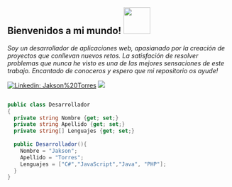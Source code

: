 <h2>Bienvenidos a mi mundo! <img src="https://user-images.githubusercontent.com/56301342/120715199-8e99a480-c4c4-11eb-8606-bcd50f95d249.gif" width="60"/> </h2>


<p><i>Soy un desarrollador de aplicaciones web, apasianado por la creación de proyectos que conllevan nuevos retos. La satisfación de resolver problemas que nunca he visto es una de las mejores sensaciones de este trabajo. Encantado de conoceros y espero que mi repositorio os ayude!</i></p>

[![Linkedin: Jakson%20Torres](https://img.shields.io/badge/-Jakson%20Torres-blue?style=flat-square&logo=Linkedin&logoColor=white&link=https://www.linkedin.com/in/jakson-torres/)](https://www.linkedin.com/in/jakson-torres/)
[![](https://img.shields.io/badge/Gmail-jaksontl12@gmail.com-orange)](mailto:jaksontl12@gmail.com)


```c#

public class Desarrollador
{
  private string Nombre {get; set;}
  private string Apellido {get; set;}
  private string[] Lenguajes {get; set;}
  
  public Desarrollador(){
    Nombre = "Jakson";
    Apellido = "Torres";
    Lenguajes = ["C#","JavaScript","Java", "PHP"];
  }  
}
```
